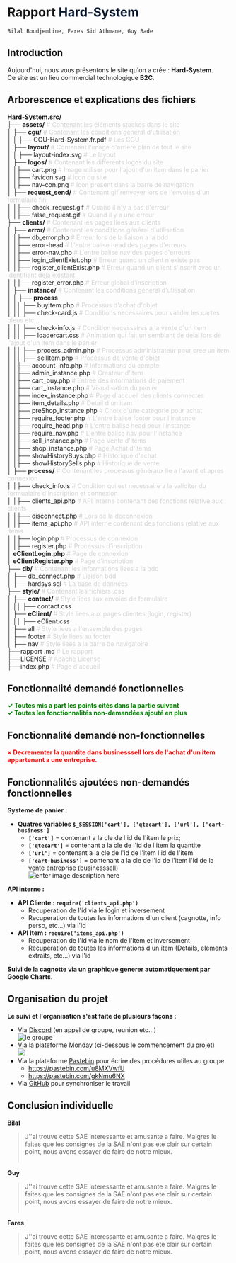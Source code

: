 # Rapport <font color="#0a1b2f"> Hard-System </font>
``Bilal Boudjemline, Fares Sid Athmane, Guy Bade``

## Introduction
Aujourd'hui, nous vous présentons le site qu'on a crée : **Hard-System**.</br>
Ce site est un lieu commercial technologique **B2C**. 

## Arborescence et explications des fichiers
 **Hard-System.src/**</br>
├── **assets/**  <font color="lightgrey"> # Contenant les éléments stockes dans le site</font></br>
│   ├── **cgu/**  <font color="lightgrey"> # Contenant les conditions general d'utilisation </font></br>
│   │   ├── CGU-Hard-System.fr.pdf <font color="lightgrey"> # Les CGU </font></br>
│   ├── **layout/** <font color="lightgrey"> # Contenant l'image d'arriere plan de tout le site </font></br>
│   │ ├── layout-index.svg <font color="lightgrey"> # Le layout </font></br>
│   ├── **logos/**  <font color="lightgrey"> # Contenant les differents logos du site </font></br>
│   │├── cart.png <font color="lightgrey"> # Image utiliser pour l'ajout d'un item dans le panier </font></br>
│   │├── favicon.svg <font color="lightgrey"> # Icon du site </font></br>
│   │├── nav-con.png <font color="lightgrey"> # Icon  present dans la barre de navigation</font></br>
│   ├── **request_send/**  <font color="lightgrey"> # Contenant gif renvoyer lors de l'envoies d'un formulaire fini </font></br>
│   │├── check_request.gif <font color="lightgrey"> # Quand il n'y a pas d'erreur </font></br>
│   │├── false_request.gif <font color="lightgrey"> # Quand il y a une erreur </font></br>
├── **clients/**  <font color="lightgrey"> # Contenant les pages liées aux clients</font></br>
│   ├── **error/**  <font color="lightgrey"> # Contenant les conditions général d'utilisation </font></br>
│   │├── db_error.php <font color="lightgrey"> # Erreur lors de la liaison a la bdd</font></br>
│   │├── error-head <font color="lightgrey"> # L'entre balise head des pages d'erreurs </font></br>
│   │├── error-nav.php <font color="lightgrey"> # L'entre balise nav des pages d'erreurs</font></br>
│   │├── login_clientExist.php <font color="lightgrey"> # Erreur quand un client n'existe pas</font></br>
│   │├── register_clientExist.php <font color="lightgrey"> # Erreur quand un client s'inscrit avec un identifiant deja existant</font></br>
│   │├── register_error.php <font color="lightgrey"> # Erreur global d'inscription</font></br>
│   ├── **instance/**  <font color="lightgrey"> # Contenant les conditions général d'utilisation </font></br>
│   │ ├── **process**</br>
│   ││ ├── buyItem.php <font color="lightgrey"> # Processus d'achat d'objet</font></br>
│   ││ ├── check-card.js <font color="lightgrey"> # Conditions necessaires pour valider les cartes bleus etc...</font></br>
│   ││ ├── check-info.js <font color="lightgrey"> # Condition necessaires a la vente d'un item</font></br>
│   ││ ├── loadercart.css <font color="lightgrey"> # Animation qui fait un semblant de delai lors de l'ajout d'un item dans le panier</font></br>
│   ││ ├── process_admin.php <font color="lightgrey"> # Processus administrateur pour cree un item</font></br>
│   ││ ├── sellItem.php <font color="lightgrey"> # Processus de vente d'objet</font></br>
│   │├── account_info.php <font color="lightgrey"> # Informations du compte</font></br>
│   │├── admin_instance.php <font color="lightgrey"> # Createur d'item</font></br>
│   │├── cart_buy.php <font color="lightgrey"> # Entree des informations de paiement</font></br>
│   │├── cart_instance.php <font color="lightgrey"> # Visualisation du panier</font></br>
│   │├── index_instance.php <font color="lightgrey"> # Page d'accueil des clients connectes</font></br>
│   │├── item_details.php <font color="lightgrey"> # Detail d'un item</font></br>
│   │├── preShop_instance.php <font color="lightgrey"> # Choix d'une categorie pour achat</font></br>
│   │├── require_footer.php <font color="lightgrey"> # L'entre balise footer pour l'instance</font></br>
│   │├── require_head.php <font color="lightgrey"> # L'entre balise head pour l'instance</font></br>
│   │├── require_nav.php <font color="lightgrey"> # L'entre balise nav pour l'instance</font></br>
│   │├── sell_instance.php <font color="lightgrey"> # Page Vente d'items</font></br>
│   │├── shop_instance.php <font color="lightgrey"> # Page Achat d'items</font></br>
│   │├── showHistoryBuys.php <font color="lightgrey"> # Historique d'achat</font></br>
│   │├── showHistorySells.php <font color="lightgrey"> # Historique de vente</font></br>
│   ├── **process/**  <font color="lightgrey"> # Contenant les processus généraux lie a l'avant et apres connexion</font> </br>
│   │├── check_info.js <font color="lightgrey"> # Condition qui est necessaire a la validiter du formualaire d'inscription et connexion </font></br>
│   │├── clients_api.php <font color="lightgrey"> # API interne contenant des fonctions relative aux clients </font></br>
│   │├── disconnect.php <font color="lightgrey"> # Lors de la deconnexion </font></br>
│   │├── items_api.php <font color="lightgrey"> # API interne contenant des fonctions relative aux items</font></br>
│   │├── login.php <font color="lightgrey"> # Processus de connexion</font></br>
│   │├── register.php <font color="lightgrey"> # Processus d'inscription</font></br>
│  **eClientLogin.php**  <font color="lightgrey"> # Page de connexion </font></br>
│  **eClientRegister.php**  <font color="lightgrey"> # Page d'inscription </font></br>
├── **db/**  <font color="lightgrey"> # Contenant les informations liees a la bdd</font></br>
│   ├── db_connect.php  <font color="lightgrey"> # Liaison bdd </font></br>
│   ├── hardsys.sql  <font color="lightgrey"> # La base de données </font></br>
├── **style/**  <font color="lightgrey"> # Contenant les fichiers .css</font></br>
│   ├── **contact/** <font color="lightgrey"> # Style liees aux envoies de formulaire </font></br>
│   ││ ├── contact.css</br>
│   ├── **eClient/**  <font color="lightgrey"> # Style liees aux pages clientes (login, register)</font></br>
│   ││ ├── eClient.css</br>
│   ├── all <font color="lightgrey"> # Style liees a l'ensemble des pages</font></br>
│   ├── footer <font color="lightgrey"> # Style liees au footer</font></br>
│   ├── nav <font color="lightgrey"> # Style liees a la barre de navigatoire</font></br>
├──rapport .md <font color="lightgrey"> # Le rapport </font></br>
├──LICENSE <font color="lightgrey"> # Apache License</font></br>
├──index.php  <font color="lightgrey"> # Page d'accueil</font></br>

## Fonctionnalité demandé fonctionnelles
<font color="green">**✓ Toutes mis a part les points cités dans la partie suivant**</font></br>
<font color="green">**✓ Toutes les fonctionnalités non-demandées ajouté en plus**</font></br>

## Fonctionnalité demandé non-fonctionnelles
<font color="red"> **× Decrementer la quantite dans businesssell lors de l'achat d'un item appartenant a une entreprise.** </font></br>

## Fonctionnalités ajoutées non-demandés fonctionnelles
 **Systeme de panier :**
-  **Quatres variables `$_SESSION['cart'], ['qtecart'], ['url'], ['cart-business']`**
	- **`['cart']`** = contenant a la cle de l'id de l'item le prix;
	- **`['qtecart']`** = contenant a la cle de l'id de l'item la quantite
	- **`['url']`** = contenant a la cle de l'id de l'item l'id de l'item 
	- **`['cart-business']`** = contenant a la cle de l'id de l'item l'id de la vente entreprise (businesssell)</br>![enter image description here](https://64.media.tumblr.com/b97ec4d98474affd3e3a2df2c2591798/cf824195fb3b75b9-95/s540x810/50e6540e95f0a4be90bcd9d39438cc471ecfe7b0.pnj)

**API interne :**
- **API Cliente : `require('clients_api.php')`**
	- Recuperation de l'id via le login et inversement
	- Recuperation de toutes les informations d'un client (cagnotte, info perso, etc...) via l'id
-  **API Item : `require('items_api.php')`**
	- Recuperation de l'id via le nom de l'item et inversement
	- Recuperation de toutes les informations d'un item (Details, elements extraits, etc...) via l'id

**Suivi de la cagnotte via un graphique generer automatiquement par Google Charts.**

## Organisation du projet
**Le suivi et l'organisation s'est faite de plusieurs façons :**
- Via <a href='discord.gg'>Discord</a> (en appel de groupe, reunion etc...)</br>
![le groupe](https://64.media.tumblr.com/a9a77c2539ee2dec3c184c7641c9f2c8/5dac75b8950a75f8-f8/s250x400/5899658ece9958219963822f908b6da8929816c6.pnj)
- Via la plateforme <a href='https://monday.com/'>Monday</a> (ci-dessous le commencement du projet)</br>
![](https://64.media.tumblr.com/1bc702b47cff8ae01e18bf35d96432a1/53a6a51551098fbb-de/s540x810/1e43b13a3c2f3331815a0ab9d3603d3ebd5162f6.pnj)
- Via la plateforme <a href =''>Pastebin</a> pour écrire des procédures utiles au groupe
	- https://pastebin.com/u8MXVwfU
	- https://pastebin.com/gkNmu6NX
- Via <a href='https://github.com/lalBi94/_HardSystem'>GitHub</a> pour synchroniser le travail

## Conclusion individuelle
**Bilal** </br>
> J''ai trouve cette SAE interessante et amusante a faire. Malgres le faites que les consignes de la SAE n'ont pas ete clair sur certain point, nous avons essayer de faire de notre mieux.</br></br>
> 
**Guy** </br>
> J''ai trouve cette SAE interessante et amusante a faire. Malgres le faites que les consignes de la SAE n'ont pas ete clair sur certain point, nous avons essayer de faire de notre mieux.</br></br>
> 
**Fares** </br>
> J''ai trouve cette SAE interessante et amusante a faire. Malgres le faites que les consignes de la SAE n'ont pas ete clair sur certain point, nous avons essayer de faire de notre mieux.</br>